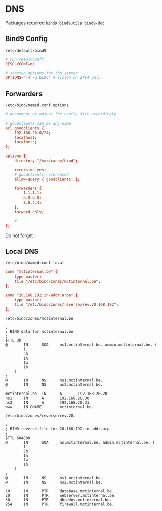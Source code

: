 # DNS

Packages required `bind9 bind9utils bind9-doc`

## Bind9 Config

`/etc/default/bind9`
```conf
# run resolvconf?
RESOLVCONF=no

# startup options for the server
OPTIONS="-4 -u bind" # listen on IPv4 only
```

## Forwarders

`/etc/bind/named.conf.options`
```conf
# uncomment or adjust the config file accordingly

# goodclients can be any name
acl goodclients {
    192.168.20.0/24;
    localhost;
    localnets;
};

options {
    directory "/var/cache/bind";

    recursion yes;
    # goodclients referenced
    allow-query { goodclients; };

    forwarders {
        1.1.1.1;
        8.8.8.8;
        8.8.4.4;
    };
    forward only;

    # ...
};
```
Do not forget `;`

## Local DNS

`/etc/bind/named.conf.local`
```conf
zone "mctinternal.be" {
    type master;
    file "/etc/bind/zones/mctinternal.be";
};

zone "20.168.192.in-addr.arpa" {
    type master;
    file "/etc/bind/zones/reverse/rev.20.168.192";
};
```

`/etc/bind/zones/mctinternal.be`
```
;
; BIND data for mctinternal.be
;
$TTL 3h
@       IN      SOA     ns1.mctinternal.be. admin.mctinternal.be. (
        1
        3h
        1h
        1w
        1h
    )
;
@       IN      NS      ns1.mctinternal.be.
@       IN      NS      ns2.mctinternal.be.

mctinternal.be. IN      A       192.168.20.20
ns1     IN      A       192.168.20.30
ns2     IN      A       192.168.20.31
www     IN CNAME        mctinternal.be.
```

`/etc/bind/zones/reverse/rev.20.`
```
;
; BIND reverse file for 20.168.192.in-addr.arp
;
$TTL 604800
@       IN      SOA     ns.mctinternal.be. admin.mctinternal.be. (
        1
        3h
        1h
        1w
        1h
    ) 
;
@       IN      NS      ns1.mctinternal.be.
@       IN      NS      ns2.mctinternal.be.

10      IN      PTR     database.mctinternal.be.
20      IN      PTR     webserver.mctinternal.be.
30      IN      PTR     dhcpdns.mctinternal.be.
254     IN      PTR     firewall.mctinternal.be.
```
